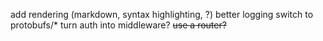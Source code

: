 add rendering (markdown, syntax highlighting, ?)
better logging
switch to protobufs/*
turn auth into middleware?
~~use a router?~~
